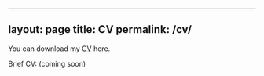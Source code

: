 
---
layout: page
title: CV
permalink: /cv/
---

You can download my [CV](https://jaehlee.github.io/cv_Jaehoon_Lee.pdf) here. 

Brief CV: (coming soon)

